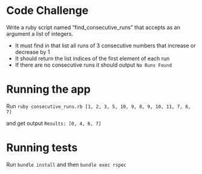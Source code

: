 # Code Challenge

Write a ruby script named “find_consecutive_runs” that accepts as an argument a list of integers.

- It must find in that list all runs of 3 consecutive numbers that increase or decrease by 1
- It should return the list indices of the first element of each run
- If there are no consecutive runs it should output `No Runs Found`

# Running the app

Run `ruby consecutive_runs.rb [1, 2, 3, 5, 10, 9, 8, 9, 10, 11, 7, 8, 7]`

and get output `Results: [0, 4, 6, 7]`

# Running tests

Run `bundle install` and then `bundle exec rspec`
